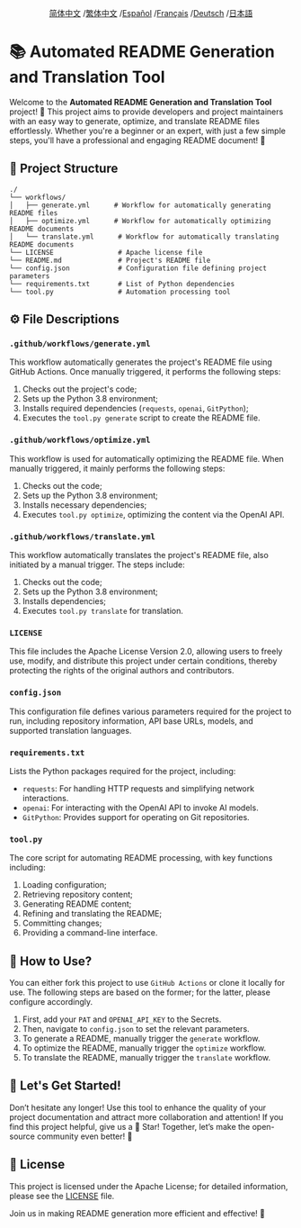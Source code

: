 <div align="center">

[简体中文](/README.md) /[繁体中文](/README/README_zh-TW.md) /[Español](/README/README_es.md) /[Français](/README/README_fr.md) /[Deutsch](/README/README_de.md) /[日本語](/README/README_ja.md)

</div>

# 📚 Automated README Generation and Translation Tool

Welcome to the **Automated README Generation and Translation Tool** project! 🎉 This project aims to provide developers and project maintainers with an easy way to generate, optimize, and translate README files effortlessly. Whether you're a beginner or an expert, with just a few simple steps, you'll have a professional and engaging README document! 🚀

## 📂 Project Structure

```plaintext
./
└── workflows/
│   ├── generate.yml      # Workflow for automatically generating README files
│   ├── optimize.yml      # Workflow for automatically optimizing README documents
│   └── translate.yml      # Workflow for automatically translating README documents
└── LICENSE                # Apache license file
└── README.md              # Project's README file
└── config.json            # Configuration file defining project parameters
└── requirements.txt       # List of Python dependencies
└── tool.py                # Automation processing tool
```

## ⚙️ File Descriptions

### `.github/workflows/generate.yml`
This workflow automatically generates the project's README file using GitHub Actions. Once manually triggered, it performs the following steps:
1. Checks out the project's code;
2. Sets up the Python 3.8 environment;
3. Installs required dependencies (`requests`, `openai`, `GitPython`);
4. Executes the `tool.py generate` script to create the README file.

### `.github/workflows/optimize.yml`
This workflow is used for automatically optimizing the README file. When manually triggered, it mainly performs the following steps:
1. Checks out the code;
2. Sets up the Python 3.8 environment;
3. Installs necessary dependencies;
4. Executes `tool.py optimize`, optimizing the content via the OpenAI API.

### `.github/workflows/translate.yml`
This workflow automatically translates the project's README file, also initiated by a manual trigger. The steps include:
1. Checks out the code;
2. Sets up the Python 3.8 environment;
3. Installs dependencies;
4. Executes `tool.py translate` for translation.

### `LICENSE`
This file includes the Apache License Version 2.0, allowing users to freely use, modify, and distribute this project under certain conditions, thereby protecting the rights of the original authors and contributors.

### `config.json`
This configuration file defines various parameters required for the project to run, including repository information, API base URLs, models, and supported translation languages.

### `requirements.txt`
Lists the Python packages required for the project, including:
- `requests`: For handling HTTP requests and simplifying network interactions.
- `openai`: For interacting with the OpenAI API to invoke AI models.
- `GitPython`: Provides support for operating on Git repositories.

### `tool.py`
The core script for automating README processing, with key functions including:
1. Loading configuration;
2. Retrieving repository content;
3. Generating README content;
4. Refining and translating the README;
5. Committing changes;
6. Providing a command-line interface.

## 🌸 How to Use?

You can either fork this project to use `GitHub Actions` or clone it locally for use. The following steps are based on the former; for the latter, please configure accordingly.

1. First, add your `PAT` and `OPENAI_API_KEY` to the Secrets.
2. Then, navigate to `config.json` to set the relevant parameters.
3. To generate a README, manually trigger the `generate` workflow.
4. To optimize the README, manually trigger the `optimize` workflow.
5. To translate the README, manually trigger the `translate` workflow.

## 🌟 Let's Get Started!

Don’t hesitate any longer! Use this tool to enhance the quality of your project documentation and attract more collaboration and attention! If you find this project helpful, give us a 💖 Star! Together, let’s make the open-source community even better! 🌈

## 📄 License

This project is licensed under the Apache License; for detailed information, please see the [LICENSE](LICENSE) file.

Join us in making README generation more efficient and effective! 🚀